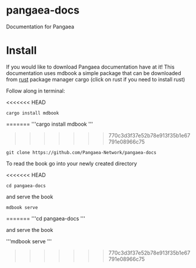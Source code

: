 # pangaea-docs

Documentation for Pangaea

# Install

If you would like to download Pangaea documentation have at it! This documentation uses mdbook a simple package that can be downloaded from [rust](https://www.rust-lang.org/tools/install) package manager cargo (click on rust if you need to install rust)

Follow along in terminal:

<<<<<<< HEAD
```
cargo install mdbook
```
=======
'''cargo install mdbook
'''
>>>>>>> 770c3d3f37e52b78e913f35b1e67791e08966c75

```
git clone https://github.com/Pangaea-Network/pangaea-docs
```

To read the book go into your newly created directory

<<<<<<< HEAD
```
cd pangaea-docs
```

and serve the book

```
mdbook serve
```
=======
'''cd pangaea-docs
'''

and serve the book

'''mdbook serve
'''
>>>>>>> 770c3d3f37e52b78e913f35b1e67791e08966c75



